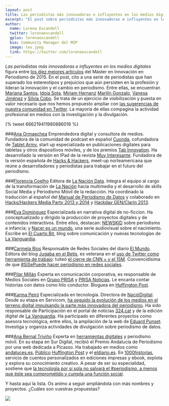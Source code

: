 ```yaml
---
layout: post
title: Las periodistas más innovadoras e influyentes en los medios digitales (II)  
excerpt: "El post sobre periodistas más innovadoras e influyentes en los medios digitales figura entre los diez mejores artículos del blog del Máster en Innovación en Periodismo en 2015. En el post, cito a una serie de periodistas que han superado los estereotipos y prejuicios que aún persisten en la profesión y lideran la innovación y el cambio en periodismo. Entre ellas, se encuentran Mariana Santos, Idoia Sota, Miriam Hernanz, Marilín Gonzalo, Vanesa Jiménez y Silvia Cobo. Se trata de un ejercicio de visibilización y puesta en valor necesario que nos hemos propuesto ampliar con las sugerencias de nuestra comunidad en Twitter. La mayoría de ellas compagina la actividad profesional en medios con la investigación y la divulgación."
author:
  name: Lorena Escandell
  twitter: lorenaescandell
  gplus: lorenaescandell 
  bio: Community Manager del MIP
  image: les.jpeg
  link: https://twitter.com/lorenaescandell
---
```


_Las periodistas más innovadoras e influyentes en los medios digitales_ figura entre [los diez mejores artículos](http://mip.umh.es/blog/2015/12/28/diez-mejores-post-2015/) del Máster en Innovación en Periodismo de 2015. En el post, cito a una serie de periodistas que han superado los estereotipos y prejuicios que aún persisten en la profesión y lideran la innovación y el cambio en periodismo. Entre ellas, se encuentran [Mariana Santos](https://twitter.com/marysaints), [Idoia Sota](https://twitter.com/idoiasota), [Miriam Hernanz](https://twitter.com/miriamhernanz) [Marilín Gonzalo](https://twitter.com/marilink), [Vanesa Jiménez](https://es.linkedin.com/in/vanesajimenez) y [Silvia Cobo](https://twitter.com/silviacobo). Se trata de un ejercicio de visibilización y puesta en valor necesario que nos hemos propuesto ampliar con [las sugerencias de nuestra comunidad en Twitter](https://twitter.com/mipumh/status/666165500699873280). La mayoría de ellas compagina la actividad profesional en medios con la investigación y la divulgación. 

{% tweet 666219411980886016 %}

###[Ana Ormaechea](https://twitter.com/aormaechea)
Emprendedora digital y consultora de medios. Fundadora de la comunidad de podcast en español [Cuonda](http://www.cuonda.com), cofundadora de [Tablet Army](http://tabletarmy.com), start up especializada en publicaciones digitales para tabletas y otros dispositivos móviles, y de los premios [Tab Innovation](http://www.tabinnovation.com). Ha desarrollado la versión en IPad de la revista [Muy Interesante](http://www.muyinteresante.es). Fundadora de la versión española de [Hacks & Hackers](http://hackshackers.com/), meet-up norteamericana que reúne a desarrolladores y periodistas para trabajar en el futuro del periodismo.

###[Florencia Coelho](https://twitter.com/fcoel)
Editora de [La Nación Data]( https://twitter.com/lndata). Integra el equipo al cargo de la transformación de [La Nación](http://www.lanacion.com.ar) hacia multimedia y el desarrollo de skills Social Media y Periodismo Móvil de la redacción. Ha coordinado la traducción al español del [Manual de Periodismo de Datos](http://interactivos.lanacion.com.ar/manual-data/) y colaborado en [Hacks/Hackers Media Party 2013 y 2014]( http://mediaparty.info/) y [Hackday GEN/Clarín 2013]( http://www.globaleditorsnetwork.org/community/). 

###[Eva Domínguez](https://twitter.com/edominguez)
Especializada en narrativa digital de no-ficcion. Ha conceptualizado y dirigido la producción de proyectos digitales y de contenidos interactivos. Entre ellos, destacan: [NEWSKID](http://www.minushu.com/newskid/) sobre periodismo e infancia; y [Nacer es un mundo](http://www.minushu.com/), una serie audiovisual sobre el nacimiento. Escribe en [El Cuarto Bit](http://blogs.lavanguardia.com/elcuartobit), blog sobre comunicación y nuevas tecnologías de [La Vanguardia](http://www.lavanguardia.com). 

###[Carmela Ríos](https://twitter.com/CarmelaRios)
Responsable de Redes Sociales del diario [El Mundo](http://www.elmundo.es). Editora del blog [Jugaba en el Betis](http://carmelarios.com), es veterana en el [uso de Twitter como herramienta de trabajo](http://sociedad.elpais.com/sociedad/2012/05/08/actualidad/1336500842_216221.html): tuiteó [el cierre de CNN + y el 15M](http://www.huffingtonpost.es/carmela-rios/si-se-puede-hacer-periodi_b_7491558.html). Convencidísima de que [#SiSePuede hacer periodismo en redes sociales](http://www.huffingtonpost.es/carmela-rios/si-se-puede-hacer-periodi_b_7491558.html).

###[Pilar Millán](https://twitter.com/PilarMillan) 
Experta en comunicación corporativa, es responsable de Medios Sociales en [Grupo PRISA]( http://www.prisa.com/es/) y [PRISA Noticias](http://www.prisanoticias.com/es/). Le encanta contar historias con datos como hilo conductor. Bloguea en [Huffington Post](http://www.huffingtonpost.es/pilar-millan/).

###[Karma Peiró](https://twitter.com/kpeiro)
Especializada en tecnología. Directora de [NacióDigital](http://www.naciodigital.cat/). Desde su etapa en Servicom, [ha seguido la evolución de los medios en el terreno digital impulsando la parte más innovadora del periodismo](http://www.naciodigital.cat/noticia/91023/karma/peiro/nova/directora/nacio/digital). Ha sido responsable de Participación en el portal de noticias [324.cat](http://www.ccma.cat/324) y de la edición digital de [La Vanguardia](http://www.lavanguardia.com). Ha participado en diferentes proyectos como asesora tecnológica, entre ellos, la ampliación de la web de [Eduard Punset](http://www.eduardpunset.es/). Investiga y organiza actividades de divulgación sobre periodismo de datos. 

###[Ana Bernal Triviño](https://twitter.com/anaisbernal)
Experta en [herramientas digitales](http://bit.ly/1OQQABo) y periodismo móvil. En su etapa en Sur Digital, recibió el Premio Andalucía de Periodismo por una web dedicada a Picasso. Ha trabajado en medios como [andaluces.es](http://www.andalucesdiario.es/), [Público](http://www.publico.es/) [Huffington Post](http://www.huffingtonpost.es/) y el [eldiario.es](http://www.eldiario.es). En [1000historias](http://www.1000historias.es/), servicio de cuentos personalizados en ediciones impresas y ebook, explota y explora su conocimiento creativo. A pesar de ser su especialidad, sostiene que [la tecnología por sí sola no salvará el #periodismo, a menos que éste sea comprometido y cumpla una función social](http://www.bernaltrivino.com/bio). 

Y hasta aquí la lista. Os animo a seguir ampliándola con más nombres y proyectos. ¿Cuáles son vuestras propuestas? 

![](https://dl.dropboxusercontent.com/u/3578704/shots/rios.jpg)